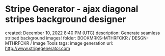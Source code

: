 # Stripe Generator - ajax diagonal stripes background designer

created: December 10, 2022 8:40 PM (UTC)
description: Generate seamless striped background images!
folder: BOOKMRKS-MTHRFCKR / DESGN-MTHRFCKR / Image Tools
tags: image generation
url: http://www.stripegenerator.com